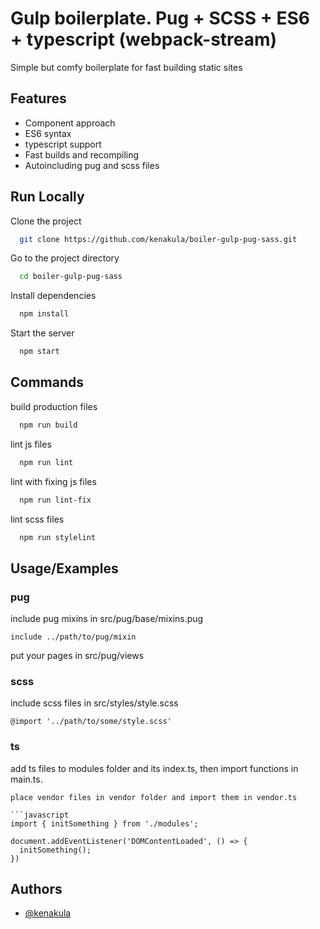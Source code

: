 # Gulp boilerplate. Pug + SCSS + ES6 + typescript (webpack-stream)

Simple but comfy boilerplate for fast building static sites
## Features

- Component approach
- ES6 syntax
- typescript support
- Fast builds and recompiling
- Autoincluding pug and scss files

## Run Locally

Clone the project

```bash
  git clone https://github.com/kenakula/boiler-gulp-pug-sass.git
```

Go to the project directory

```bash
  cd boiler-gulp-pug-sass
```

Install dependencies

```bash
  npm install
```

Start the server

```bash
  npm start
```


## Commands

build production files

```bash
  npm run build
```

lint js files

```bash
  npm run lint
```

lint with fixing js files

```bash
  npm run lint-fix
```

lint scss files

```bash
  npm run stylelint
```
## Usage/Examples

### pug

include pug mixins in src/pug/base/mixins.pug
```
include ../path/to/pug/mixin
```

put your pages in src/pug/views

### scss
include scss files in src/styles/style.scss
```
@import '../path/to/some/style.scss'
```

### ts
add ts files to modules folder and its index.ts, then import functions in main.ts.
```
place vendor files in vendor folder and import them in vendor.ts

```javascript
import { initSomething } from './modules';

document.addEventListener('DOMContentLoaded', () => {
  initSomething();
})
```
## Authors

- [@kenakula](https://github.com/kenakula)

